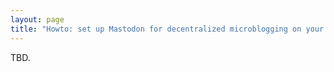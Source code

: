 ```yaml
---
layout: page
title: "Howto: set up Mastodon for decentralized microblogging on your home server/router"
---
```


TBD.
